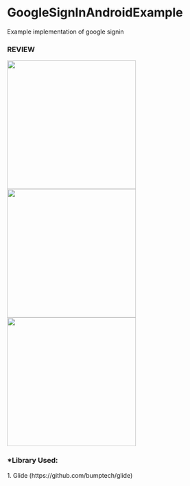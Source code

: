 # GoogleSignInAndroidExample
Example implementation of google signin<br>
<h3>REVIEW</h3>
<img src="https://image.ibb.co/iHjRvA/Screen-Shot-2018-11-12-at-21-44-01.png" height='300px' widht='150px'><br>
<img src="https://image.ibb.co/dUwvoV/Screen-Shot-2018-11-12-at-21-44-12.png" height='300px' widht='150px'><br>
<img src="https://image.ibb.co/iFCqNq/Screen-Shot-2018-11-12-at-21-44-22.png" height='300px' widht='150px'><br>
<h3>*Library Used:</h3>
1. Glide (https://github.com/bumptech/glide)
